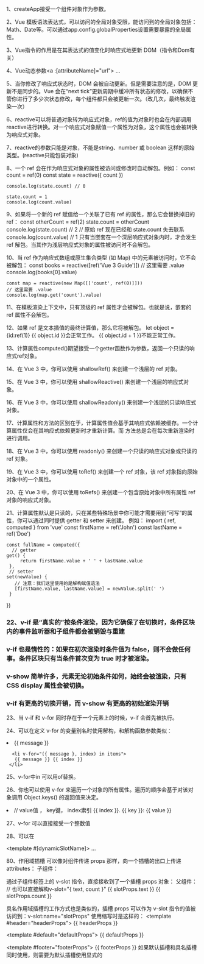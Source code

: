 1、createApp接受一个组件对象作为参数。

2、Vue 模板语法表达式，可以访问的全局对象受限，能访问到的全局对象包括：Math、Date等。可以通过app.config.globalProperties设置需要暴露的全局属性。

3、Vue指令的作用是在其表达式的值变化时响应式地更新 DOM（指令和Dom有关）

4、Vue动态参数<a :[attributeName]="url"> ... </a>

5、当你修改了响应式状态时，DOM 会被自动更新。但是需要注意的是，DOM 更新不是同步的。Vue 会在“next tick”更新周期中缓冲所有状态的修改，以确保不管你进行了多少次状态修改，每个组件都只会被更新一次。（改几次，最终触发渲染一次）

6、reactive可以将普通对象转为响应式对象，ref的值为对象时也会在内部调用reactive进行转换。对一个响应式对象赋值一个属性为对象，这个属性也会被转换为响应式对象。

7、reactive的参数只能是对象，不能是string、number 或 boolean 这样的原始类型。(reactive只能包装对象)

8、一个 ref 会在作为响应式对象的属性被访问或修改时自动解包。例如：
    const count = ref(0)
    const state = reactive({
      count
    })

    console.log(state.count) // 0

    state.count = 1
    console.log(count.value) 


9、如果将一个新的 ref 赋值给一个关联了已有 ref 的属性，那么它会替换掉旧的 ref：
     const otherCount = ref(2)
     state.count = otherCount
     console.log(state.count) // 2
       // 原始 ref 现在已经和 state.count 失去联系
     console.log(count.value) // 1
    只有当嵌套在一个深层响应式对象内时，才会发生 ref 解包。当其作为浅层响应式对象的属性被访问时不会解包。


10、当 ref 作为响应式数组或原生集合类型 (如 Map) 中的元素被访问时，它不会被解包：
    const books = reactive([ref('Vue 3 Guide')])
    // 这里需要 .value
    console.log(books[0].value)

    const map = reactive(new Map([['count', ref(0)]]))
    // 这里需要 .value
    console.log(map.get('count').value)


11、在模板渲染上下文中，只有顶级的 ref 属性才会被解包。也就是说，嵌套的 ref 属性不会解包。


12、如果 ref 是文本插值的最终计算值，那么它将被解包。
    let object = {id:ref(1)}
    {{ object.id }}会正常工作。 {{ object.id + 1 }}不能正常工作。


13、计算属性computed()期望接受一个getter函数作为参数，返回一个只读的响应式ref对象。


14、在 Vue 3 中，你可以使用 shallowRef() 来创建一个浅层的 ref 对象。


15、在 Vue 3 中，你可以使用 shallowReactive() 来创建一个浅层的响应式对象。


16、在 Vue 3 中，你可以使用 shallowReadonly() 来创建一个浅层的只读响应式对象。


17、计算属性和方法的区别在于，计算属性值会基于其响应式依赖被缓存。一个计算属性仅会在其响应式依赖更新时才重新计算。而 方法总是会在每次重新渲染时进行调用。


18、在 Vue 3 中，你可以使用 readonly() 来创建一个只读的响应式对象或只读的 ref 对象。


19、在 Vue 3 中，你可以使用 toRef() 来创建一个 ref 对象，该 ref 对象指向原始对象中的一个属性。


20、在 Vue 3 中，你可以使用 toRefs() 来创建一个包含原始对象中所有属性 ref 对象的响应式对象。

21、计算属性默认是只读的，只在某些特殊场景中你可能才需要用到“可写”的属性，你可以通过同时提供 getter 和 setter 来创建。 例如：
    import { ref, computed } from 'vue'
    const firstName = ref('John')
    const lastName = ref('Doe')

    const fullName = computed({
      // getter
    get() {
         return firstName.value + ' ' + lastName.value
     },
     // setter
    set(newValue) {
       // 注意：我们这里使用的是解构赋值语法
       [firstName.value, lastName.value] = newValue.split(' ')
     }
   })

### 22、v-if 是“真实的”按条件渲染，因为它确保了在切换时，条件区块内的事件监听器和子组件都会被销毁与重建
### v-if 也是惰性的：如果在初次渲染时条件值为 false，则不会做任何事。条件区块只有当条件首次变为 true 时才被渲染。
### v-show 简单许多，元素无论初始条件如何，始终会被渲染，只有 CSS display 属性会被切换。
### v-if 有更高的切换开销，而 v-show 有更高的初始渲染开销


23、当 v-if 和 v-for 同时存在于一个元素上的时候，v-if 会首先被执行。

24、可以在定义 v-for 的变量别名时使用解构，和解构函数参数类似：
     <li v-for="{ message } in items">
       {{ message }}
    </li>

<!-- 有 index 索引时 -->
      <li v-for="({ message }, index) in items">
       {{ message }} {{ index }}
     </li>

25、v-for中in 可以用of替换。

26、你也可以使用 v-for 来遍历一个对象的所有属性。遍历的顺序会基于对该对象调用 Object.keys() 的返回值来决定。
<li v-for="(value, key, index) in myObject"> // value值 ， key键， index索引
  {{ index }}. {{ key }}: {{ value }}
</li>


27、v-for 可以直接接受一个整数值

28、可以在 <template> 标签上使用 v-for 来渲染一个包含多个元素的块。

29、当它们同时存在于一个节点上时，v-if 比 v-for 的优先级更高。这意味着 v-if 的条件将无法访问到 v-for 作用域内定义的变量别名。

### 30、Vue 默认按照“就地更新”的策略来更新通过 v-for 渲染的元素列表。当数据项的顺序改变时，Vue 不会随之移动 DOM 元素的顺序，而是就地更新每个元素，确保它们在原本指定的索引位置上渲染。适用于列表渲染输出的结果不依赖子组件状态或者临时 DOM 状态 ，为了给 Vue 一个提示，以便它可以跟踪每个节点的标识，从而重用和重新排序现有的元素，你需要为每个元素对应的块提供一个唯一的 key attribute：key 绑定的值期望是一个基础类型的值，例如字符串或 number 类型。不要用对象作为 v-for 的 key（因为Vue默认会就地更新，所以给它一个Key,起重用的目的）。


31、数值的变更方法，push() pop() shift() unshift() splice() sort() reverse() Vue 能够侦听响应式数组的变更方法，并在它们被调用时触发相关的更新。

32、有时，我们希望显示数组经过过滤或排序后的内容，而不实际变更或重置原始数据。在这种情况下，你可以创建返回已过滤或已排序数组的计算属性。（计算属性应用之一，避免修改源数据）

33、系统按键修饰符和常规按键不同。与 keyup 事件一起使用时，该按键必须在事件发出时处于按下状态。换句话说，keyup.ctrl 只会在你仍然按住 ctrl 但松开了另一个键时被触发。若你单独松开 ctrl 键将不会触发。（系统按键修饰符的特殊性）


34、v-model可以用于input，textarea和select元素，它会根据控件类型自动选取正确的方法来更新元素。


35、v-model在内部为不同的输入元素使用不同的属性并抛出不同的事件：
     text 和 textarea 元素使用 value 属性和 input 事件；
     checkbox 和 radio 使用 checked 属性和 change 事件；
     select 字段将 value 作为 prop 并将 change 作为事件。


36、<input type="checkbox" v-model="toggle" true-value="yes" false-value="no" /> true-value 和 false-value 是 Vue 特有的 attributes，仅支持和 v-model 配套使用。这里 toggle 属性的值会在选中时被设为 'yes'，取消选择时设为 'no'


37、v-model修饰符，trim , number , lazy

38、watch 常规用法 
const question = ref('')
watch(question, async (newQuestion, oldQuestion) => {
  if (newQuestion.indexOf('?') > -1) {
    try {
      const res = await fetch('https://yesno.wtf/api')
      question.value = (await res.json()).answer
    } catch (error) {
      question.value = 'Error! Could not reach the API. ' + error
    }
  }
})
watch 的第一个参数可以是不同形式的“数据源”：它可以是一个 ref (包括计算属性)、一个响应式对象、一个 getter 函数、或多个数据源组成的数组。（watch第一个参数支持三种类型的数据加上三种类型的数组的组合）



39、watch 深度监听
  ###  1)直接给 watch() 传入一个响应式对象，会隐式地创建一个深层侦听器——该回调函数在所有嵌套的变更时都会被触发
  ###  2）一个返回响应式对象的 getter 函数，只有在返回不同的对象时，才会触发回调
  ###  3）可以给2显式地加上 deep 选项(watch第三个参数传入对象{deep:true})，强制转成深层侦听器：


40、watch 监听多个数据源,
watch([fooRef, barRef], ([newFoo, newBar], [prevFoo, prevBar]) => {
  console.log(`fooRef changed: ${prevFoo} => ${newFoo}`)
  console.log(`barRef changed: ${prevBar} => ${newBar}`)
})
fooRef 和 barRef可以是响应式对象，也可以是 getter 函数。


41、watch 监听对象，不设置deep属性，则是监听整个对象替换则触发执行。


42、watch 监听对象属性 ，你不能直接侦听响应式对象的属性值，例如:
    const obj = reactive({ count: 0 })

// 错误，因为 watch() 得到的参数是一个 number
watch(obj.count, (count) => {
  console.log(`Count is: ${count}`)
})

// 提供一个 getter 函数
watch(
  () => obj.count,
  (count) => {
    console.log(`Count is: ${count}`)
  }
)


43、watch 监听数组与监听对象类似。


44、即时回调监听器，可以通过传入 immediate: true 选项来强制侦听器的回调立即执行：
watch(
  source,
  (newValue, oldValue) => {
    // 立即执行，且当 `source` 改变时再次执行
  },
  { immediate: true }   //{once:true}是一次性监听器，只触发一次
)

45、watchEffect 简化watch 当监听源和回调中使用相同的响应式数据，则可以使用watchEffect更方便。


46、watch回调的触发时机，侦听器回调会在父组件更新 (如有) 之后、所属组件的 DOM 更新之前被调用。这意味着如果你尝试在侦听器回调中访问所属组件的 DOM，那么 DOM 将处于更新前的状态（watch的更新默认更新时机，在父组件更新之后，所属组件Dom更新之前，所以watch回调中默认访问的是组件Dom更新之前的状态）

47、如果想在侦听器回调中能访问被 Vue 更新之后的所属组件的 DOM，你需要指明 flush: 'post'
watch(source, callback, {
  flush: 'post'
})

watchEffect(callback, {
  flush: 'post'
})
后置刷新的 watchEffect() 有个更方便的别名 watchPostEffect()


48、你还可以创建一个同步触发的侦听器，它会在 Vue 进行任何更新之前触发：
同步触发的 watchEffect() 有个更方便的别名 watchSyncEffect()：
import { watchSyncEffect } from 'vue'

watchSyncEffect(() => {
  /* 在响应式数据变化时同步执行 */
})
#### 同步侦听器不会进行批处理，每当检测到响应式数据发生变化时就会触发。可以使用它来监视简单的布尔值，但应避免在可能多次同步修改的数据源 (如数组) 上使用。


49、watchEffect 仅会在其同步执行期间，才追踪依赖。在使用异步回调时，只有在第一个 await 正常工作前访问到的属性才会被追踪。（watchEffect排斥异步化，只有在异步调用之前的依赖才会被追踪）


50、要手动停止一个侦听器，请调用 watch 或 watchEffect 返回的函数，异步创建的侦听器需要手动停止。同步不需要（同步会绑定到当前的组件实例对象中，会根据组件的销毁而销毁）
const unwatch = watchEffect(() => {})

// ...当该侦听器不再需要时
unwatch()


51、watch和watchEffect的区别：
     watch之后侦听明确追踪的数据源，不会追踪回调中访问的响应式数据。watchEffect会追踪回调中访问的响应式数据，并在数据源变化时重新运行回调。
     watch会避免在副作用发生时追踪依赖，因此可以精确控制回调函数的触发时机。watchEffect会在副作用发生期间追踪依赖。
     watch默认不会立即执行，而watchEffect会默认执行立即执行。


52、watchEffect与watch相比的优势：
      1）对于有多个依赖项的侦听器来说，使用 watchEffect() 可以消除手动维护依赖列表的负担
      2）如果你需要侦听一个嵌套数据结构中的几个属性，watchEffect() 可能会比深度侦听器更有效，
          因为它将只跟踪回调中被使用到的属性，而不是递归地跟踪所有的属性。



53、模版引用ref ，它允许我们在一个特定的 DOM 元素或子组件实例被挂载后，获得对它的直接引用。
    // 声明一个 ref 来存放该元素的引用
    // 必须和模板里的 ref 同名
     const input = ref(null)

    如果你需要侦听一个模板引用 ref 的变化，确保考虑到其值为 null 的情况：
    watchEffect(() => {
     if (input.value) {
        input.value.focus()
      } else {
      // 此时还未挂载，或此元素已经被卸载（例如通过 v-if 控制）
     }
    })


    54、在v-for上使用模版引用，对应的 ref 中包含的值是一个数组，它将在元素被挂载后包含对应整个列表的所有元素：

    55、函数模版引用：
  ### ref attribute 还可以绑定为一个函数，会在每次组件更新时都被调用。该函数会收到元素引用作为其第一个参数：
         <input :ref="(el) => { /* 将 el 赋值给一个数据属性或 ref 变量 */ }">
  ### 当绑定的元素被卸载时，函数也会被调用一次，此时的 el 参数会是 null。

       
   56、对于使用了<script setup> 的组件，其方式和属性都是私有的，因此无法在模版引用中直接访问它们，需要子组件使用defineExpose() 宏来显式地声明暴露给父组件的属性：
         <script setup>
         import { ref, defineExpose } from 'vue'

         const myRef = ref(null)

         // 使 myRef 在模板中可用
         defineExpose({
           myRef
         })
         </script>


57、当不使用构建步骤时，一个 Vue 组件以一个包含 Vue 特定选项的 JavaScript 对象来定义。


58、defineProps 是一个仅 <script setup> 中可用的编译宏命令，并不需要显式地导入。
声明的 props 会自动暴露给模板。defineProps 会返回一个对象，其中包含了可以传递给组件的所有 props

如果你没有使用 <script setup>，props 必须以 props 选项的方式声明，props 对象会作为 setup() 函数的第一个参数被传入：
export default {
  props: ['title'],
  setup(props) {
    console.log(props.title)
  }
}

59、defineEmits 仅可用于 <script setup> 之中，并且不需要导入，它返回一个等同于 $emit 方法的 emit 函数。
它可以被用于在组件的 <script setup> 中抛出事件，因为此处无法直接访问 $emit：
<script setup>
const emit = defineEmits(['enlarge-text'])

emit('enlarge-text')
</script>

60、如果你没有在使用 <script setup>，你可以通过 emits 选项定义组件会抛出的事件。
你可以从 setup() 函数的第二个参数，即 setup 上下文对象上访问到 emit 函数：
export default {
  emits: ['enlarge-text'],
  setup(props, ctx) {
    ctx.emit('enlarge-text')
  }
}

61、我们可以使用 Vue 应用实例的 .component() 方法，让组件在当前 Vue 应用中全局可用。component() 方法可以被链式调用。
import { createApp } from 'vue'

const app = createApp({})

app.component(
  // 注册的名字
  'MyComponent',
  // 组件的实现
  {
    /* ... */
  }
)

62、全局注册的缺点：
   1、全局注册，但并没有被使用的组件无法在生产打包时被自动移除 (也叫“tree-shaking”)。
   2、全局注册在大型项目中使项目的依赖关系变得不那么明确。在父组件中使用子组件时，不太容易定位子组件的实现。
   和使用过多的全局变量一样，这可能会影响应用长期的可维护性。


63、对于以对象形式声明的每个属性，key 是 prop 的名称，而值则是该 prop 预期类型的构造函数。
// 使用 <script setup>
defineProps({
  title: String,
  likes: Number
})


64、如果你想要将一个对象的所有属性都当作 props 传入，你可以使用没有参数的 v-bind，即只使用 v-bind 而非 :prop-name。例如，这里有一个 post 对象
const post = {
  id: 1,
  title: 'My Journey with Vue'
}
以及下面的模板：
<BlogPost v-bind="post" />
而这实际上等价于：
<BlogPost :id="post.id" :title="post.title" />


65、当对象或数组作为 props 被传入时，虽然子组件无法更改 props 绑定，但仍然可以更改对象或数组内部的值。
这是因为 JavaScript 的对象和数组是按引用传递，对 Vue 来说，阻止这种更改需要付出的代价异常昂贵。


66、props校验 url[https://cn.vuejs.org/guide/components/props.html#Prop%E6%A0%A1%E9%AA%8C]

67、props的type原生类型可以是以下类型String、Number、Boolean、Array、Object、Date、Function、Symbol、Error

68、type 也可以是自定义的类或构造函数，Vue 将会通过 instanceof 来检查类型是否匹配。

69、如果该类型是必传的但可为空，你可以用一个包含 null 的数组语法：
defineProps({
  id: {
    type: [String, null],
    required: true
  }
})
如果仅为null则会允许任何类型。


70、<!-- 等同于传入 :disabled="true" -->
<MyComponent disabled /> 特殊情况Boolean和String同时存在，在Boolean声明在String之前有效


71、如果一个原生事件的名字 (例如 click) 被定义在 emits 选项中，则监听器只会监听组件触发的 click 事件而不会再响应原生的 click 事件。

72、事件校验；要为事件添加校验，那么事件可以被赋值为一个函数，接受的参数就是抛出事件时传入 emit 的内容，返回一个布尔值来表明事件是否合法。
<script setup>
const emit = defineEmits({
  // 没有校验
  click: null,

  // 校验 submit 事件
  submit: ({ email, password }) => {
    if (email && password) {
      return true
    } else {
      console.warn('Invalid submit event payload!')
      return false
    }
  }
})

function submitForm(email, password) {
  emit('submit', { email, password })
}
</script>


73、组件v-model,
父组件：
<UserName
  v-model:first-name="first"
  v-model:last-name="last"
/>

子组件：
<script setup>
const firstName = defineModel('firstName') //firstName为一个ref
const lastName = defineModel('lastName')
</script>

<template>
  <input type="text" v-model="firstName" />
  <input type="text" v-model="lastName" />
</template>

此时改变子组件的firstName，父组件会同步变化。自定义v-model修饰符详见：url[https://cn.vuejs.org/guide/components/v-model.html]


74、你可以在 <script setup> 中使用 useAttrs() API 来访问一个组件的所有透传 attribute：
<script setup>
import { useAttrs } from 'vue'

const attrs = useAttrs()
</script>


75、插槽的默认内容，在slot标签之间写默认需要展示的内容


76、插槽的具名插槽，在slot标签上添加name属性，在父组件中使用v-slot:name来指定插槽，v-slot简写为#

77、当具名插槽和默认插槽同时存在时，所有顶级的非template节点都会被视为默认插槽的内容。

78、条件插槽，有时你需要根据插槽是否存在来渲染某些内容。你可以结合使用 $slots 属性与 v-if 来实现。
<template>
  <div class="card">
    <div v-if="$slots.header" class="card-header">
      <slot name="header" />
    </div>
    
    <div v-if="$slots.default" class="card-content">
      <slot />
    </div>
    
    <div v-if="$slots.footer" class="card-footer">
      <slot name="footer" />
    </div>
  </div>
</template>

79、动态插槽名，在template标签上使用v-slot:[name]来指定插槽，v-slot简写为#
<base-layout>
  <template v-slot:[dynamicSlotName]>
    ...
  </template>

  <!-- 缩写为 -->
  <template #[dynamicSlotName]>
    ...
  </template>
</base-layout>


80、作用域插槽 可以像对组件传递 props 那样，向一个插槽的出口上传递 attributes：
子组件：
<!-- <MyComponent> 的模板 -->
<div>
  <slot :text="greetingMessage" :count="1"></slot>
</div>
通过子组件标签上的 v-slot 指令，直接接收到了一个插槽 props 对象：
父组件：
<MyComponent v-slot="slotProps"> // 也可以直接解构v-slot="{ text, count }"
  {{ slotProps.text }} {{ slotProps.count }}
</MyComponent>

具名作用域插槽的工作方式也是类似的，插槽 props 可以作为 v-slot 指令的值被访问到：v-slot:name="slotProps"
使用缩写时是这样的：
<MyComponent>
  <template #header="headerProps">
    {{ headerProps }}
  </template>

  <template #default="defaultProps">
    {{ defaultProps }}
  </template>

  <template #footer="footerProps">
    {{ footerProps }}
  </template>
</MyComponent>
如果默认插槽和具名插槽同时使用，则需要为默认插槽使用显式的 <template> 标签  url[https://cn.vuejs.org/guide/components/slots.html]


81、依赖注入，
   父组件：provide('message','hello') //第一个参数可以是字符串或者Symbol，第二个参数可以是任意类型包括ref
        
   子组件：const message = inject('message') // 如果提供的值是一个ref，注入的值是一个ref对象并不会自动解包。在注入时，如果没有任何一个
          //祖先组件提供。可以传入默认值，inject('message','默认值')

   除了在组件层面提供依赖注入，也可以在整个应用层面提供：

      const app = createApp(App);
      app.provide('message','hello')


82、和响应式数据配合使用：如果提供的是一个响应式数据，那么包括更改数据的方法最好也在提供的组件中定义，然后暴露给注入组件。
url[https://cn.vuejs.org/guide/components/provide-inject.html]
如果不想注入组件修改提供的值，可以用readonly保证提供的值。例如：
let message = ref('hello')
provide('message',readonly(message))


83、异步组件，在大型项目中，我们可能需要拆分应用为更小的块，并仅在需要时再从服务器加载相关组件。Vue 提供了 defineAsyncComponent 方法来实现此功能：
defineAsyncComponent接受一个返回promise的加载函数，这个Promise的resolve方法应该在从服务器获取到组件定义时调用。Promise的reject在获取组件失败时调用。
ES的动态模块导入也返回一个Promise因此通常与defineAsyncComponent配合使用。
import { defineAsyncComponent } from 'vue'

const AsyncComp = defineAsyncComponent(() =>
  import('./components/MyComponent.vue')
)

返回的AsyncComp是一个经过外层包装过的组件，只会在需要是渲染组件，组件的上绑定的props以及插槽中的内容都会传给内部组件。

异步组件可以全局注册：
app.component('Comp',defineAsyncComponent(()=>import('./component/Comp.vue')))
也可以在父组件中定义



83、异步组件高级选项：

const AsyncComp = defineAsyncComponent({
  loader: import('./component/Comp.vue'), //加载函数
  loadingComponent:loadingComponent, //加载组件时使用的组件
  errorComponent:errorComponent,  //加载错误时使用的组件
  delay:200,//加载组件前的延时时间
  timeout:300,//超时时间。如果配置了，并且超时则会展示errorComponent组件
})


84、异步组件搭配Suspense内部组件使用


85、组合式函数，“组合式函数”(Composables) 是一个利用 Vue 的组合式 API 来封装和复用有状态逻辑的函数。
    对于组合式函数中的响应式数据，会在不同的组件实例中创建不同值的拷贝，彼此直接不会产生影响。如果要共享状态则需要用到状态管理工具，如pinia
    详见url[https://cn.vuejs.org/guide/reusability/composables.html]

89、自定义指令主要是为了重用涉及普通元素的底层 DOM 访问的逻辑。
   一个自定义指令由一个包含类似组件生命周期钩子的对象来定义。钩子函数会接收到指令所绑定元素作为其参数。
   在 <script setup> 中，任何以 v 开头的驼峰式命名的变量都可以被用作一个自定义指令
   在没有使用 <script setup> 的情况下，自定义指令需要通过 directives 选项注册：

   将一个自定义指令全局注册到应用层级也是一种常见的做法：

const app = createApp({})

// 使 v-focus 在所有组件中都可用
app.directive('focus', {
  /* ... */
})

一个指令的定义对象可以提供7种钩子函数 (都是可选的) 和组件的生命周期钩子函数一样，除了beforeCreate,
每个钩子函数接受4个参数

 created(el, binding, vnode, prevVnode) {
    // 下面会介绍各个参数的细节
    //el：指令绑定到的元素。这可以用于直接操作 DOM。
    //binding：一个对象，包含以下属性。
     //value：传递给指令的值。例如在 v-my-directive="1 + 1" 中，值是 2。
     // oldValue：之前的值，仅在 beforeUpdate 和 updated 中可用。无论值是否更改，它都可用。
     //   arg：传递给指令的参数 (如果有的话)。例如在 v-my-directive:foo 中，参数是 "foo"。
     //modifiers：一个包含修饰符的对象 (如果有的话)。例如在 v-my-directive.foo.bar 中，修饰符对象是 { foo: true, bar: true }。
     //instance：使用该指令的组件实例。
     //dir：指令的定义对象

  //vnode：代表绑定元素的底层 VNode。

  // prevVnode：代表之前的渲染中指令所绑定元素的 VNode。仅在 beforeUpdate 和 updated 钩子中可用。
  },
除了 el 外，其他参数都是只读的，不要更改它们。若你需要在不同的钩子间共享信息，推荐通过元素的 dataset attribute 实现

简化形式：仅仅需要在 mounted 和 updated 上实现相同的行为，除此之外并不需要其他钩子。这种情况下我们可以直接用一个函数来定义指令，如下所示：

<div v-color="color"></div>

app.directive('color', (el, binding) => {
  // 这会在 `mounted` 和 `updated` 时都调用
  el.style.color = binding.value
})

url[https://cn.vuejs.org/guide/reusability/custom-directives.html]


自定义指令传递对象字面量：
<div v-demo="{ color: 'white', text: 'hello!' }"></div>
app.directive('demo', (el, binding) => {
  console.log(binding.value.color) // => "white"
  console.log(binding.value.text) // => "hello!"
})

自定义指令不推荐在组件中使用，如果是一个根元素的组件，和透传attribute类似，自定义指令会绑定根元素，如果是多个根元素，则会被忽略并抛出警告。


90、插件
插件通常用来为 Vue 添加全局功能。
一个插件可以是一个拥有 install() 方法的对象，也可以直接是一个安装函数本身。安装函数会接收到安装它的应用实例和传递给 app.use() 的额外选项作为参数：
const myPlugin = {
  install(app, options) {
    // 配置此应用
  }
}
插件实例详见url[https://cn.vuejs.org/guide/reusability/plugins.html]


91、Transition组件和TransitionGroup组件。
<Transition> 会在一个元素或组件进入和离开 DOM 时应用动画。本章节会介绍如何使用它。

<TransitionGroup> 会在一个 v-for 列表中的元素或组件被插入，移动，或移除时应用动画。我们将在下一章节中介绍。
<Transition> 仅支持单个元素或组件作为其插槽内容。如果内容是一个组件，这个组件必须仅有一个根元素。
transition组件的6个内置class：
v-enter-from
v-enter-active
v-enter-to
v-leave-from
v-leave-active
v-leave-to
8个js钩子函数：
before-enter
enter
after-enter
enter-cancelled
before-leave
leave
after-leave
leave-cancelled
url[https://cn.vuejs.org/guide/built-ins/transition.html#the-transition-component]


92、<TransitionGroup> 支持和 <Transition> 基本相同的 props、CSS 过渡 class 和 JavaScript 钩子监听器，但有以下几点区别：

默认情况下，它不会渲染一个容器元素。但你可以通过传入 tag prop 来指定一个元素作为容器元素来渲染。

过渡模式在这里不可用，因为我们不再是在互斥的元素之间进行切换。

列表中的每个元素都必须有一个独一无二的 key attribute。

CSS 过渡 class 会被应用在列表内的元素上，而不是容器元素上。

移动动画
.list-move, /* 对移动中的元素应用的过渡 */
.list-enter-active,
.list-leave-active {
  transition: all 0.5s ease;
}

url[https://cn.vuejs.org/guide/built-ins/transition-group.html]


93、<KeepAlive> 是一个内置组件，它的功能是在多个组件间动态切换时缓存被移除的组件实例。
<KeepAlive> 默认会缓存内部的所有组件实例，但我们可以通过 include 和 exclude prop 来定制该行为。
我们可以通过传入 max prop 来限制可被缓存的最大组件实例数。<KeepAlive> 的行为在指定了 max 后类似一个 LRU 缓存：
如果缓存的实例数量即将超过指定的那个最大数量，则最久没有被访问的缓存实例将被销毁，以便为新的实例腾出空间。
onActivated(() => {
  // 调用时机为首次挂载
  // 以及每次从缓存中被重新插入时
})

onDeactivated(() => {
  // 在从 DOM 上移除、进入缓存
  // 以及组件卸载时调用
})



url[https://cn.vuejs.org/guide/built-ins/keep-alive.html]


94、<Teleport> 是一个内置组件，它可以将一个组件内部的一部分模板“传送”到该组件的 DOM 结构外层的位置去。
<Teleport to="body">...</Teleport>
<Teleport to="#modals">...</Teleport>
<Teleport to="custom">...</Teleport>


95、<Suspense> 是一个内置组件，用来在组件树中协调对异步依赖的处理。它让我们可以在组件树上层等待下层的多个嵌套异步依赖项解析完成，并可以在等待时渲染一个加载状态
<Suspense>
  <template #default>
    <AsyncComponent />
  </template>
  <template #fallback>
    <div>Loading...</div>
  </template>
</Suspense>

详见url[https://cn.vuejs.org/guide/built-ins/suspense.html]

96、测试相关，url[https://cn.vuejs.org/guide/scaling-up/testing.html]

97、想要导航到不同的 URL，可以使用 router.push 方法。这个方法会向 history 栈添加一个新的记录，所以，当用户点击浏览器后退按钮时，会回到之前的 URL。

98、router.push({ path: '/home', replace: true }) 替换当前位置，// 相当于
router.replace({ path: '/home' })，它在导航时不会向 history 添加新记录，正如它的名字所暗示的那样——它取代了当前的条目。


99、横跨历史：
// 向前移动一条记录，与 router.forward() 相同
router.go(1)

// 返回一条记录，与 router.back() 相同
router.go(-1)

// 前进 3 条记录
router.go(3)

100、命名视图,在一个路由配置中设置多个命名视图，可以很方便地同时渲染多个视图。
<template>
<router-view></router-view>
<router-view name="a"></router-view>
<router-view name="b"></router-view>
</template>

const router = createRouter({
  history: createWebHistory(),
  routes: [
    {
      path: '/',
      components: {
        default: Home,
        a: About,
        b: B
      }
    }
  ]
})

101、重定向也是通过 routes 配置来完成，下面例子是从 /home 重定向到 /：
const routes = [{ path: '/home', redirect: '/' }]
重定向的目标也可以是一个命名的路由：
const routes = [{ path: '/home', redirect: { name: 'homepage' } }]
甚至是一个方法，动态返回重定向目标：
const routes = [
  {
    // /search/screens -> /search?q=screens
    path: '/search/:searchText',
    redirect: to => {
      // 方法接收目标路由作为参数
      // return 重定向的字符串路径/路径对象
      return { path: '/search', query: { q: to.params.searchText } }
    },
  },
  {
    path: '/search',
    // ...
  },
]
请注意，导航守卫并没有应用在跳转路由上，而仅仅应用在其目标上。在上面的例子中，在 /home 路由中添加 beforeEnter 守卫不会有任何效果。

102、路由别名。
const routes = [
  {
    path: '/users',
    component: UsersLayout,
    children: [
      // 为这 3 个 URL 呈现 UserList
      // - /users
      // - /users/list
      // - /people
      { path: '', component: UserList, alias: ['/people', 'list'] },
    ],
  },
]
url[https://router.vuejs.org/zh/guide/essentials/redirect-and-alias.html]


103、路由中，使用props传参，通过设置 props: true 来配置路由将 id 参数作为 prop 传递给组件：

const routes = [
  { path: '/user/:id', component: User, props: true }
]

<!-- User.vue -->
<script setup>
defineProps({
  id: String
})
</script>

<template>
  <div>
    User {{ id }}
  </div>
</template>

当 props 设置为 true 时，route.params 将被设置为组件的 props。
对于有命名视图的路由，你必须为每个命名视图定义 props 配置：
const routes = [
  {
    path: '/user/:id',
    components: { default: User, sidebar: Sidebar },
    props: { default: true, sidebar: false }
  }
]

当 props 是一个对象时，它将原样设置为组件 props。当 props 是静态的时候很有用。
const routes = [
  {
    path: '/promotion/from-newsletter',
    component: Promotion,
    props: { newsletterPopup: false }
  }
]

你可以创建一个返回 props 的函数。这允许你将参数转换为其他类型，将静态值与基于路由的值相结合等等。
const routes = [
  {
    path: '/search',
    component: SearchUser,
    props: route => ({ query: route.query.q })
  }
]

你还可以通过 <RouterView> 插槽 传递任意参数：

template
<RouterView v-slot="{ Component }">
  <component
    :is="Component"
    view-prop="value"
   />
</RouterView>


103、两个路由匹配时的样式类，.router-link-active 和 .router-link-exact-active。
区别是.router-link-active不是精准匹配，如果有嵌套路由，父路由也会匹配，.router-link-exact-active是精准匹配，只有匹配当前路由

RouterLink组件可以通过activeClass 和 exactActiveClass 两个props来配置.router-link-active 和 .router-link-exact-active的别名。

也可以在定义路由时全局配置：
const router = createRouter({
  linkActiveClass: 'border-indigo-500',
  linkExactActiveClass: 'border-indigo-700',
  // ...
})

105、hash模式它在内部传递的实际 URL 之前使用了一个哈希字符（#）。由于这部分 URL 从未被发送到服务器，所以它不需要在服务器层面上进行任何特殊处理。
106、memory模式不会与 URL 交互也不会自动触发初始导航。这使得它非常适合 Node 环境和 SSR。它是用 createMemoryHistory() 创建的，
并且需要你在调用 app.use(router) 之后手动 push 到初始导航。它不会有历史记录，这意味着你无法后退或前进。
107、html5模式使用这种历史模式时，URL 会看起来很 "正常"，例如 https://example.com/user/id，但是直接访问url会出现404报错，需要做的就是在你的服务器上添加一个简单的回退路由

108、vue-router 提供的导航守卫主要用来通过跳转或取消的方式守卫导航。这里有很多方式植入路由导航中：全局的，单个路由独享的，或者组件级的。

109、全局前置守卫
const router = createRouter({ ... })

router.beforeEach((to, from, next) => {
  // return false 可以通过return false取消跳转，
  //return {name:'Login'} 会中断当前导航，并以相同的from创建新的导航，跳转到login页面，也可以传递replace:true，这样会替换当前的history记录
  // next() 可选，如果传入了必须被调用，否则钩子就不会被 resolved
})

to: Route: 即将要进入的目标 路由对象
from: Route: 当前导航正要离开的路由
next: Function: 一定要调用该方法来 resolve 这个钩子。执行效果依赖 next 方法的调用参数。

如果发生错误则调用router.onError()注册的回调函数


110、全局解析守卫，每次导航时都会触发，不同的是，解析守卫刚好会在导航被确认之前、所有组件内守卫和异步路由组件被解析之后调用
const router = createRouter({ ... })

router.beforeResolve((to, from, next) => {
  // ...
})

to: Route: 即将要进入的目标 路由对象
from: Route: 当前导航正要离开的路由
next: Function: 一定要调用该方法来 resolve 这个钩子。执行效果依赖 next 方法的调用参数。


111、全局后置钩子
const router = createRouter({ ... })

router.afterEach((to, from) => {
  // ...
})

to: Route: 即将要进入的目标 路由对象
from: Route: 当前导航正要离开的路由


112、路由独享的守卫
const router = createRouter({
  routes: [
    {
      path: '/foo',
      component: Foo,
      beforeEnter: (to, from, next) => {
        // ...
      }
    }
  ]
})


113、组件内的守卫
const Foo = {
  template: `...`,
  beforeRouteEnter(to, from, next) {
  // 不能访问this，因为守卫在导航确认前被调用，因此即将登场的新组件还没被创建
}
  beforeRouteUpdate(to, from, next) {
  
  }
  beforeRouteLeave(to, from, next) {
  
  }
  }

114、完整的导航解析流程
导航被触发。
在失活的组件里调用 beforeRouteLeave 守卫。
调用全局的 beforeEach 守卫。
在重用的组件里调用 beforeRouteUpdate 守卫(2.2+)。
在路由配置里调用 beforeEnter。
解析异步路由组件。
在被激活的组件里调用 beforeRouteEnter。
调用全局的 beforeResolve 守卫(2.5+)。
导航被确认。
调用全局的 afterEach 钩子。
触发 DOM 更新。
调用 beforeRouteEnter 守卫中传给 next 的回调函数，创建好的组件实例会作为回调函数的参数传入。


115、路由元信息，定义路由的时候你可以这样配置 meta 字段：
称呼 routes 配置中的每个路由对象为 路由记录。路由记录可以是嵌套的，因此，当一个路由匹配成功后，它可能匹配多个路由记录。
例如，根据上面的路由配置，/posts/new 这个 URL 将会匹配父路由记录 (path: '/posts') 以及子路由记录 (path: 'new')。
一个路由匹配到的所有路由记录会暴露为 route 对象(还有在导航守卫中的路由对象)的route.matched 数组。我们需要遍历这个数组来检查路由记录中的 meta 字段，
是 Vue Router 还为你提供了一个 route.meta，它是一个非递归合并所有 meta 字段


116、RouterView插槽。
<router-view v-slot="{ Component }">
  <component :is="Component" some-prop="a value">
    <p>Some slotted content</p>
  </component>
</router-view>
使用插槽可以让我们直接将模板引用放置在路由组件上：
<router-view v-slot="{ Component }">
  <component :is="Component" ref="mainContent" />
</router-view>


117、基于路由的动态过渡
<!-- 使用动态过渡名称 -->
<router-view v-slot="{ Component, route }">
  <transition :name="route.meta.transition">
    <component :is="Component" />
  </transition>
</router-view>
我们可以添加一个 after navigation hook，根据路径的深度动态添加信息到 meta 字段。
router.afterEach((to, from) => {
  const toDepth = to.path.split('/').length
  const fromDepth = from.path.split('/').length
  to.meta.transition = toDepth < fromDepth ? 'slide-right' : 'slide-left'
})


118、路由懒加载：意味着你可以用动态导入代替静态导入
component (和 components) 配置接收一个返回 Promise 组件的函数，Vue Router 只会在第一次进入页面时才会获取这个函数，
然后使用缓存数据。这意味着你也可以使用更复杂的函数，只要它们返回一个 Promise
// 将
// import UserDetails from './views/UserDetails.vue'
// 替换成
const UserDetails = () => import('./views/UserDetails.vue')

const router = createRouter({
  // ...
  routes: [
    { path: '/users/:id', component: UserDetails }
    // 或在路由定义里直接使用它
    { path: '/users/:id', component: () => import('./views/UserDetails.vue') },
  ],
})

有时候我们想把某个路由下的所有组件都打包在同个异步块 (chunk) 中。只需要使用命名 chunk，一个特殊的注释语法来提供 chunk name (需要 Webpack > 2.4)：

const UserDetails = () =>
  import(/* webpackChunkName: "group-user" */ './UserDetails.vue')
const UserDashboard = () =>
  import(/* webpackChunkName: "group-user" */ './UserDashboard.vue')
const UserProfileEdit = () =>
  import(/* webpackChunkName: "group-user" */ './UserProfileEdit.vue')
webpack 会将任何一个异步模块与相同的块名称组合到相同的异步块中。


119、监测导航故障：
如果导航被阻止，导致用户停留在同一个页面上，由 router.push 返回的 Promise 的解析值将是 Navigation Failure。否则，它将是一个 falsy 值(通常是 undefined)。这样我们就可以区分我们导航是否离开了当前位置：
const navigationResult = await router.push('/my-profile')

if (navigationResult) {
  // 导航被阻止
} else {
  // 导航成功 (包括重新导航的情况)
  this.isMenuOpen = false
}

isNavigationFailure方法可以鉴别是否是导航故障
url[outer.vuejs.org/zh/guide/advanced/navigation-failures.htm]



120、滚动行为
const router = createRouter({
  history: createWebHashHistory(),
  routes: [...],
  scrollBehavior(to, from, savedPosition) {
    // return 期望滚动到哪个的位置
  }
})

scrollBehavior 方法接收 to 和 from 路由对象。第三个参数 savedPosition 当且仅当 popstate 导航 (通过浏览器的 前进/后退 按钮触发) 时才可用。


121、动态路由：添加动态路由router.addRoute(/**路由记录 */)
 添加之后要手动通过push或者replace方法来触发更新。
在路由全局前置守卫中添加router.addRoute 通过return to.fullPath来重定向刷新页面。

删除路由：router.removeRoute(路由名称),或者调用addRoute返回的回调。
url[https://router.vuejs.org/zh/guide/advanced/dynamic-routing.html]


122、在pinia中可以使用路由，可以访问应用层面provide的数据。

123、在pinia中如果要解构一个store, 要调用storeToRefs,不能直接解构。

124、在pinia中state是返回初始状态的函数，例如：
const useStore = defineStore('storeId', {
  state: () => {
    return {
      // 用于初始化空列表
      userList: [] as UserInfo[],
      // 用于尚未加载的数据
      user: null as UserInfo | null,
    }
  },
})
通常可以直接通过store.userList来访问state,但是必须是在state中定义了初始值的，不能访问修改不存在属性的值。
在选项式API中可以通过。store.$reset()重置为初始值，在Setup store需要自己定义重置方法。
变更state 可以通过$patch方法，$patch可以接受一个对象覆盖state同名属性，也可以接受一个函数，函数的第一个参数是当前state，直接访问
state属性来修改。

你可以通过 store 的 $subscribe() 方法侦听 state 及其变化。比起普通的 watch()，使用 $subscribe() 的好处是 subscriptions 在 patch 后只触发一次
同样也可以使用watch侦听


125、Getter 完全等同于 store 的 state 的计算值。可以通过 defineStore() 中的 getters 属性来定义它们。
推荐使用箭头函数，并且它将接收 state 作为第一个参数：
export const useCounterStore = defineStore('counter', {
  state: () => ({
    count: 0,
  }),
  getters: {
    doubleCount: (state) => state.count * 2,
  },
})

126、Action 相当于组件中的 method。它们可以通过 defineStore() 中的 actions 属性来定义，并且它们也是定义业务逻辑的完美选择。
类似 getter，action 也可通过 this 访问整个 store 实例

127、你可以通过 store.$onAction() 来监听 action 和它们的结果。传递给它的回调函数会在 action 本身之前执行。after 表示在 promise 解决之后，
允许你在 action 解决后执行一个回调函数。同样地，onError 允许你在 action 抛出错误或 reject 时执行一个回调函数。这些函数对于追踪运行时错误非常有用
onst unsubscribe = someStore.$onAction(({
    name, // action 名称
    store, // store 实例，类似 `someStore`
    args, // 传递给 action 的参数数组
    after, // 在 action 返回或解决后的钩子
    onError, // action 抛出或拒绝的钩子
})=>{})

默认情况下，action 订阅器会被绑定到添加它们的组件上(如果 store 在组件的 setup() 内)。这意味着，当该组件被卸载时，它们将被自动删除。
如果你想在组件卸载后依旧保留它们，请将 true 作为第二个参数传递给 action 订阅器，以便将其从当前组件中分离：
// 此订阅器即便在组件卸载之后仍会被保留
someStore.$onAction(callback, true)

128、插件是通过 pinia.use() 添加到 pinia 实例的。最简单的例子是通过返回一个对象将一个静态属性添加到所有 store。
import { createPinia } from 'pinia'

// 创建的每个 store 中都会添加一个名为 `secret` 的属性。
// 在安装此插件后，插件可以保存在不同的文件中
function SecretPiniaPlugin() {
  return { secret: 'the cake is a lie' }
}

const pinia = createPinia()
// 将该插件交给 Pinia
pinia.use(SecretPiniaPlugin)

// 在另一个文件中
const store = useStore()
store.secret // 'the cake is a lie'

Pinia 插件是一个函数，可以选择性地返回要添加到 store 的属性。它接收一个可选参数，即 context。

export function myPiniaPlugin(context) {
  context.pinia // 用 `createPinia()` 创建的 pinia。
  context.app // 用 `createApp()` 创建的当前应用(仅 Vue 3)。
  context.store // 该插件想扩展的 store
  context.options // 定义传给 `defineStore()` 的 store 的可选对象。
  // ...
}


129、如果你想给 store 添加新的 state 属性或者在服务端渲染的激活过程中使用的属性，你必须同时在两个地方添加它。。

在 store 上，然后你才可以用 store.myState 访问它。
在 store.$state 上，然后你才可以在 devtools 中使用它，并且，在 SSR 时被正确序列化(serialized)。
url[https://pinia.vuejs.org/zh/core-concepts/plugins.html#adding-new-external-properties]


130、当添加外部属性、第三方库的类实例或非响应式的简单值时，你应该先用 markRaw() 来包装一下它，再将它传给 pinia。下面是一个在每个 store 中添加路由器的例子：
import { markRaw } from 'vue'
// 根据你的路由器的位置来调整
import { router } from './router'

pinia.use(({ store }) => {
  store.router = markRaw(router)
})


131、你也可以在插件中使用 store.$subscribe 和 store.$onAction 。

pinia.use(({ store }) => {
  store.$subscribe(() => {
    // 响应 store 变化
  })
  store.$onAction(() => {
    // 响应 store actions
  })
})


132、在定义 store 时，可以创建新的选项，以便在插件中使用它们。
defineStore('search', {
  actions: {
    searchContacts() {
      // ...
    },
  },

  // 这将在后面被一个插件读取
  debounce: {
    // 让 action searchContacts 防抖 300ms
    searchContacts: 300,
  },
})


133、注意，在使用 setup 语法时，自定义选项作为第 3 个参数传递：
defineStore(
  'search',
  () => {
    // ...
  },
  {
    // 这将在后面被一个插件读取
    debounce: {
      // 让 action searchContacts 防抖 300ms
      searchContacts: 300,
    },
  }
)